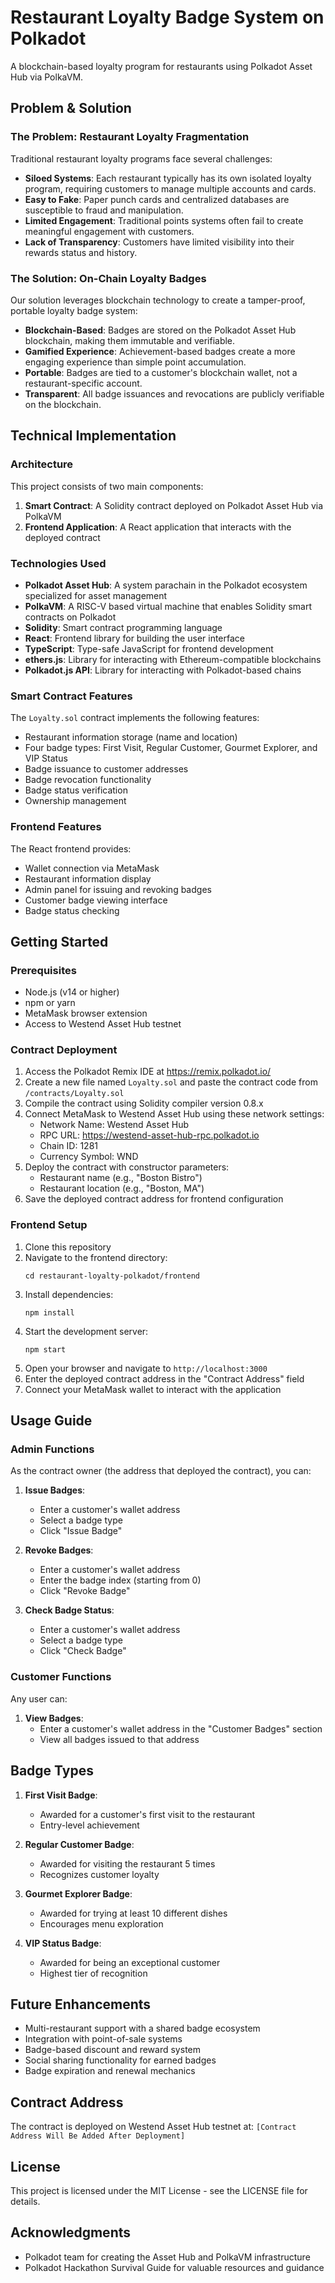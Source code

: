 # Restaurant Loyalty Badge System on Polkadot

A blockchain-based loyalty program for restaurants using Polkadot Asset Hub via PolkaVM.

## Problem & Solution

### The Problem: Restaurant Loyalty Fragmentation

Traditional restaurant loyalty programs face several challenges:

- **Siloed Systems**: Each restaurant typically has its own isolated loyalty program, requiring customers to manage multiple accounts and cards.
- **Easy to Fake**: Paper punch cards and centralized databases are susceptible to fraud and manipulation.
- **Limited Engagement**: Traditional points systems often fail to create meaningful engagement with customers.
- **Lack of Transparency**: Customers have limited visibility into their rewards status and history.

### The Solution: On-Chain Loyalty Badges

Our solution leverages blockchain technology to create a tamper-proof, portable loyalty badge system:

- **Blockchain-Based**: Badges are stored on the Polkadot Asset Hub blockchain, making them immutable and verifiable.
- **Gamified Experience**: Achievement-based badges create a more engaging experience than simple point accumulation.
- **Portable**: Badges are tied to a customer's blockchain wallet, not a restaurant-specific account.
- **Transparent**: All badge issuances and revocations are publicly verifiable on the blockchain.

## Technical Implementation

### Architecture

This project consists of two main components:

1. **Smart Contract**: A Solidity contract deployed on Polkadot Asset Hub via PolkaVM
2. **Frontend Application**: A React application that interacts with the deployed contract

### Technologies Used

- **Polkadot Asset Hub**: A system parachain in the Polkadot ecosystem specialized for asset management
- **PolkaVM**: A RISC-V based virtual machine that enables Solidity smart contracts on Polkadot
- **Solidity**: Smart contract programming language
- **React**: Frontend library for building the user interface
- **TypeScript**: Type-safe JavaScript for frontend development
- **ethers.js**: Library for interacting with Ethereum-compatible blockchains
- **Polkadot.js API**: Library for interacting with Polkadot-based chains

### Smart Contract Features

The `Loyalty.sol` contract implements the following features:

- Restaurant information storage (name and location)
- Four badge types: First Visit, Regular Customer, Gourmet Explorer, and VIP Status
- Badge issuance to customer addresses
- Badge revocation functionality
- Badge status verification
- Ownership management

### Frontend Features

The React frontend provides:

- Wallet connection via MetaMask
- Restaurant information display
- Admin panel for issuing and revoking badges
- Customer badge viewing interface
- Badge status checking

## Getting Started

### Prerequisites

- Node.js (v14 or higher)
- npm or yarn
- MetaMask browser extension
- Access to Westend Asset Hub testnet

### Contract Deployment

1. Access the Polkadot Remix IDE at https://remix.polkadot.io/
2. Create a new file named `Loyalty.sol` and paste the contract code from `/contracts/Loyalty.sol`
3. Compile the contract using Solidity compiler version 0.8.x
4. Connect MetaMask to Westend Asset Hub using these network settings:
   - Network Name: Westend Asset Hub
   - RPC URL: https://westend-asset-hub-rpc.polkadot.io
   - Chain ID: 1281
   - Currency Symbol: WND
5. Deploy the contract with constructor parameters:
   - Restaurant name (e.g., "Boston Bistro")
   - Restaurant location (e.g., "Boston, MA")
6. Save the deployed contract address for frontend configuration

### Frontend Setup

1. Clone this repository
2. Navigate to the frontend directory:
   ```
   cd restaurant-loyalty-polkadot/frontend
   ```
3. Install dependencies:
   ```
   npm install
   ```
4. Start the development server:
   ```
   npm start
   ```
5. Open your browser and navigate to `http://localhost:3000`
6. Enter the deployed contract address in the "Contract Address" field
7. Connect your MetaMask wallet to interact with the application

## Usage Guide

### Admin Functions

As the contract owner (the address that deployed the contract), you can:

1. **Issue Badges**:
   - Enter a customer's wallet address
   - Select a badge type
   - Click "Issue Badge"

2. **Revoke Badges**:
   - Enter a customer's wallet address
   - Enter the badge index (starting from 0)
   - Click "Revoke Badge"

3. **Check Badge Status**:
   - Enter a customer's wallet address
   - Select a badge type
   - Click "Check Badge"

### Customer Functions

Any user can:

1. **View Badges**:
   - Enter a customer's wallet address in the "Customer Badges" section
   - View all badges issued to that address

## Badge Types

1. **First Visit Badge**:
   - Awarded for a customer's first visit to the restaurant
   - Entry-level achievement

2. **Regular Customer Badge**:
   - Awarded for visiting the restaurant 5 times
   - Recognizes customer loyalty

3. **Gourmet Explorer Badge**:
   - Awarded for trying at least 10 different dishes
   - Encourages menu exploration

4. **VIP Status Badge**:
   - Awarded for being an exceptional customer
   - Highest tier of recognition

## Future Enhancements

- Multi-restaurant support with a shared badge ecosystem
- Integration with point-of-sale systems
- Badge-based discount and reward system
- Social sharing functionality for earned badges
- Badge expiration and renewal mechanics

## Contract Address

The contract is deployed on Westend Asset Hub testnet at:
`[Contract Address Will Be Added After Deployment]`

## License

This project is licensed under the MIT License - see the LICENSE file for details.

## Acknowledgments

- Polkadot team for creating the Asset Hub and PolkaVM infrastructure
- Polkadot Hackathon Survival Guide for valuable resources and guidance
